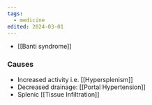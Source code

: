 ```yaml
---
tags:
  - medicine
edited: 2024-03-01
---
```

- [[Banti syndrome]]

### Causes
- Increased activity i.e. [[Hypersplenism]] 
- Decreased drainage: [[Portal Hypertension]] 
- Splenic [[Tissue Infiltration]] 